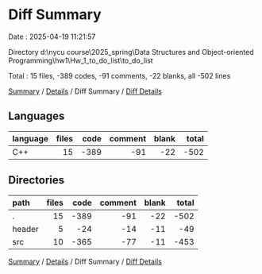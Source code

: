 # Diff Summary

Date : 2025-04-19 11:21:57

Directory d:\\nycu course\\2025_spring\\Data Structures and Object-oriented Programming\\hw1\\Hw_1_to_do_list\\to_do_list

Total : 15 files,  -389 codes, -91 comments, -22 blanks, all -502 lines

[Summary](results.md) / [Details](details.md) / Diff Summary / [Diff Details](diff-details.md)

## Languages
| language | files | code | comment | blank | total |
| :--- | ---: | ---: | ---: | ---: | ---: |
| C++ | 15 | -389 | -91 | -22 | -502 |

## Directories
| path | files | code | comment | blank | total |
| :--- | ---: | ---: | ---: | ---: | ---: |
| . | 15 | -389 | -91 | -22 | -502 |
| header | 5 | -24 | -14 | -11 | -49 |
| src | 10 | -365 | -77 | -11 | -453 |

[Summary](results.md) / [Details](details.md) / Diff Summary / [Diff Details](diff-details.md)